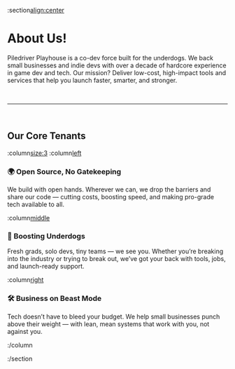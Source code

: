 :section[align:center](#about-us)

# About Us!

Piledriver Playhouse is a co-dev force built for the underdogs. We back small businesses and indie devs with over a decade of hardcore experience in game dev and tech. Our mission? Deliver low-cost, high-impact tools and services that help you launch faster, smarter, and stronger.

<br>

---

<br>

## Our Core Tenants

:column[size:3](#about-us-columns)
:column[left]()

### 🌍 Open Source, No Gatekeeping

We build with open hands. Wherever we can, we drop the barriers and share our code — cutting costs, boosting speed, and making pro-grade tech available to all.

:column[middle]()

### 🚀 Boosting Underdogs

Fresh grads, solo devs, tiny teams — we see you. Whether you’re breaking into the industry or trying to break out, we’ve got your back with tools, jobs, and launch-ready support.

:column[right]()

### 🛠️ Business on Beast Mode

Tech doesn’t have to bleed your budget. We help small businesses punch above their weight — with lean, mean systems that work with you, not against you.

:/column

:/section
